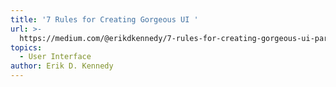 ```yaml
---
title: '7 Rules for Creating Gorgeous UI '
url: >-
  https://medium.com/@erikdkennedy/7-rules-for-creating-gorgeous-ui-part-1-559d4e805cda
topics:
  - User Interface
author: Erik D. Kennedy
---
```


